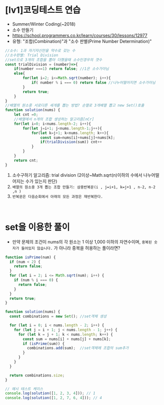 # [lv1]코딩테스트 연습
- Summer/Winter Coding(~2018)
- 소수 만들기
- https://school.programmers.co.kr/learn/courses/30/lessons/12977
- 유형: "조합(Combination)"과 "소수 판별(Prime Number Determination)"

```js
//소수: 1과 자기자신만을 약수로 갖는 수 
//소수판별: Trial Division
//set으로 3개의 조합을 뽑아 더했을때 소수인경우의 갯수 
const trialDivision = (number)=>{
    if(number ===1) return false; //1은 소수가아님
    else{
        for(let i=2; i<=Math.sqrt(number); i++){
            if( number % i === 0) return false //나누어떨어지면 소수가아님
        }
        return true;
    }
}
//배열의 원소중 서로다른 세개를 뽑는 방법? 순열로 3개배열 뽑고 new Set()호출 
function solution(nums) {
    let cnt =0;
    //배열에서 n개의 조합 생성하는 알고리즘[nCr]
    for(let i=0; i<nums.length-2; i++){
        for(let j=i+1; j<nums.length-1;j++){
            for(let k=j+1; k<nums.length; k++){
                const sum=nums[i]+nums[j]+nums[k];
                if(trialDivision(sum)) cnt++
            }
        }
    }
    return cnt;
}
```

1. 소수구하기 알고리즘: trial division (2이상~Math.sqrt(n)이하의  수에서 나누어떨어지는 수가 있는지 판단) 
2. `배열의 원소중 3개 뽑는 조합 만들기: 삼중반복문(i , j=i+1, k=j+1 , n-2, n-2 ,n )`
3. `반복문은 다음순회에서 아래의 모든 과정은 재반복한다.`


<br>

# set을 이용한 풀이
- 만약 문제의 조건이  nums의 각 원소는 1 이상 1,000 이하의 자연수이며, `중복된 숫자가 들어있지 않습니다.` 가 아니라 중복을 허용하는 풀이라면?

```js
function isPrime(num) {
  if (num < 2) {
    return false;
  }
  for (let i = 2; i <= Math.sqrt(num); i++) {
    if (num % i === 0) {
      return false;
    }
  }
  return true;
}

function solution(nums) {
  const combinations = new Set(); //set객체 생성

  for (let i = 0; i < nums.length - 2; i++) {
    for (let j = i + 1; j < nums.length - 1; j++) {
      for (let k = j + 1; k < nums.length; k++) {
        const sum = nums[i] + nums[j] + nums[k];
        if (isPrime(sum)) {
          combinations.add(sum);  //set객체에 조합의 sum추가 
        }
      }
    }
  }

  return combinations.size;
}

// 예시 테스트 케이스
console.log(solution([1, 2, 3, 4])); // 1
console.log(solution([1, 2, 7, 6, 4])); // 4

```
